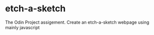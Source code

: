 # etch-a-sketch

The Odin Project assigement.  Create an etch-a-sketch webpage using mainly javascript
